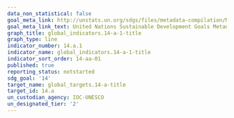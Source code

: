 ```yaml
---
data_non_statistical: false
goal_meta_link: http://unstats.un.org/sdgs/files/metadata-compilation/Metadata-Goal-14.pdf
goal_meta_link_text: United Nations Sustainable Development Goals Metadata (pdf 288kB)
graph_title: global_indicators.14-a-1-title
graph_type: line
indicator_number: 14.a.1
indicator_name: global_indicators.14-a-1-title
indicator_sort_order: 14-aa-01
published: true
reporting_status: notstarted
sdg_goal: '14'
target_name: global_targets.14-a-title
target_id: 14.a
un_custodian_agency: IOC-UNESCO
un_designated_tier: '2'
---
```

